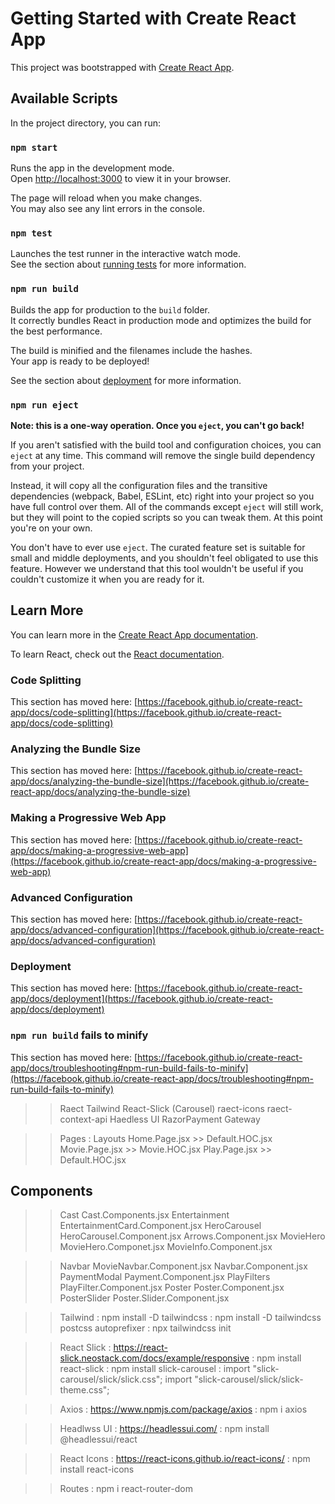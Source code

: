 # Getting Started with Create React App

This project was bootstrapped with [Create React App](https://github.com/facebook/create-react-app).

## Available Scripts

In the project directory, you can run:

### `npm start`

Runs the app in the development mode.\
Open [http://localhost:3000](http://localhost:3000) to view it in your browser.

The page will reload when you make changes.\
You may also see any lint errors in the console.

### `npm test`

Launches the test runner in the interactive watch mode.\
See the section about [running tests](https://facebook.github.io/create-react-app/docs/running-tests) for more information.

### `npm run build`

Builds the app for production to the `build` folder.\
It correctly bundles React in production mode and optimizes the build for the best performance.

The build is minified and the filenames include the hashes.\
Your app is ready to be deployed!

See the section about [deployment](https://facebook.github.io/create-react-app/docs/deployment) for more information.

### `npm run eject`

**Note: this is a one-way operation. Once you `eject`, you can't go back!**

If you aren't satisfied with the build tool and configuration choices, you can `eject` at any time. This command will remove the single build dependency from your project.

Instead, it will copy all the configuration files and the transitive dependencies (webpack, Babel, ESLint, etc) right into your project so you have full control over them. All of the commands except `eject` will still work, but they will point to the copied scripts so you can tweak them. At this point you're on your own.

You don't have to ever use `eject`. The curated feature set is suitable for small and middle deployments, and you shouldn't feel obligated to use this feature. However we understand that this tool wouldn't be useful if you couldn't customize it when you are ready for it.

## Learn More

You can learn more in the [Create React App documentation](https://facebook.github.io/create-react-app/docs/getting-started).

To learn React, check out the [React documentation](https://reactjs.org/).

### Code Splitting

This section has moved here: [https://facebook.github.io/create-react-app/docs/code-splitting](https://facebook.github.io/create-react-app/docs/code-splitting)

### Analyzing the Bundle Size

This section has moved here: [https://facebook.github.io/create-react-app/docs/analyzing-the-bundle-size](https://facebook.github.io/create-react-app/docs/analyzing-the-bundle-size)

### Making a Progressive Web App

This section has moved here: [https://facebook.github.io/create-react-app/docs/making-a-progressive-web-app](https://facebook.github.io/create-react-app/docs/making-a-progressive-web-app)

### Advanced Configuration

This section has moved here: [https://facebook.github.io/create-react-app/docs/advanced-configuration](https://facebook.github.io/create-react-app/docs/advanced-configuration)

### Deployment

This section has moved here: [https://facebook.github.io/create-react-app/docs/deployment](https://facebook.github.io/create-react-app/docs/deployment)

### `npm run build` fails to minify

This section has moved here: [https://facebook.github.io/create-react-app/docs/troubleshooting#npm-run-build-fails-to-minify](https://facebook.github.io/create-react-app/docs/troubleshooting#npm-run-build-fails-to-minify)


  >>Raect
  >> Tailwind 
  >> React-Slick (Carousel)
  >> raect-icons
  >> raect-context-api
  >> Haedless UI
  >> RazorPayment Gateway


>> Pages :                            Layouts
             Home.Page.jsx         >> Default.HOC.jsx
             Movie.Page.jsx        >> Movie.HOC.jsx
             Play.Page.jsx         >> Default.HOC.jsx
         


## Components 

 >> Cast                            Cast.Components.jsx
 >> Entertainment                   EntertainmentCard.Component.jsx
 >> HeroCarousel                    HeroCarousel.Component.jsx
                                    Arrows.Component.jsx
 >> MovieHero                       MovieHero.Componet.jsx
                                    MovieInfo.Component.jsx

 
 >>Navbar                           MovieNavbar.Component.jsx
                                    Navbar.Component.jsx
 >> PaymentModal                    Payment.Component.jsx
 >> PlayFilters                     PlayFilter.Component.jsx
 >> Poster                          Poster.Component.jsx
 >> PosterSlider                    Poster.Slider.Component.jsx

 >> Tailwind : npm install -D tailwindcss
             : npm install -D tailwindcss postcss autoprefixer 
             : npx tailwindcss init

>> React Slick : https://react-slick.neostack.com/docs/example/responsive
               : npm install react-slick 
               : npm install slick-carousel 
               : import "slick-carousel/slick/slick.css";
                 import "slick-carousel/slick/slick-theme.css";

>> Axios : https://www.npmjs.com/package/axios
         : npm i axios

>> Headlwss UI : https://headlessui.com/
               : npm install @headlessui/react

>> React Icons : https://react-icons.github.io/react-icons/
               : npm install react-icons
        
>> Routes :
            npm i react-router-dom